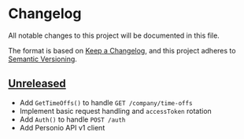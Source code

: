 # Changelog

All notable changes to this project will be documented in this file.

The format is based on [Keep a Changelog](https://keepachangelog.com/en/1.0.0/),
and this project adheres to [Semantic Versioning](https://semver.org/spec/v2.0.0.html).



## [Unreleased]

- Add `GetTimeOffs()` to handle `GET /company/time-offs`
- Implement basic request handling and `accessToken` rotation
- Add `Auth()` to handle `POST /auth`
- Add Personio API v1 client

[Unreleased]: https://github.com/giantswarm/personio-go/tree/master
